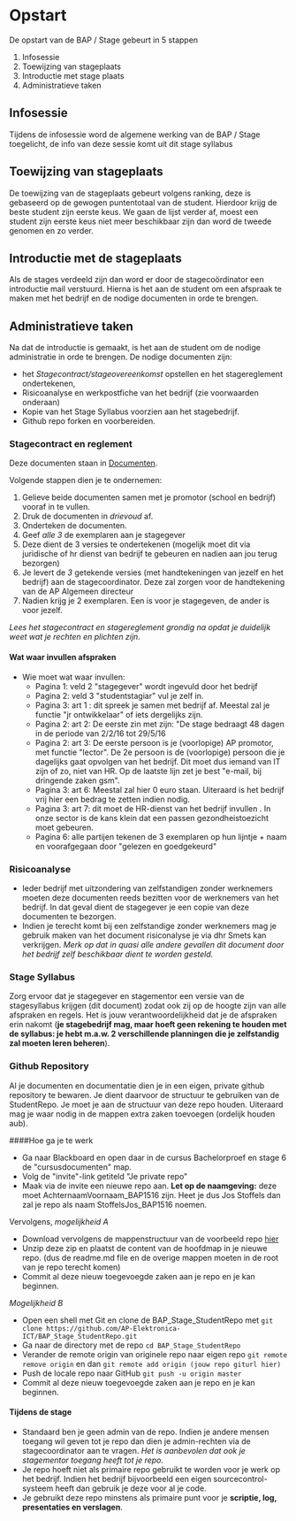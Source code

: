 # Opstart
De opstart van de BAP / Stage gebeurt in 5 stappen
1. Infosessie
2. Toewijzing van stageplaats
3. Introductie met stage plaats
4. Administratieve taken

## Infosessie
Tijdens de infosessie word de algemene werking van de BAP / Stage toegelicht,
de info van deze sessie komt uit dit stage syllabus

## Toewijzing van stageplaats
De toewijzing van de stageplaats gebeurt volgens ranking, deze is gebaseerd op
de gewogen puntentotaal van de student. Hierdoor krijg de beste student zijn
eerste keus. We gaan de lijst verder af, moest een student zijn eerste keus
niet meer beschikbaar zijn dan word de tweede genomen en zo verder.

## Introductie met de stageplaats
Als de stages verdeeld zijn dan word er door de stagecoördinator een
introductie mail verstuurd. Hierna is het aan de student om een afspraak te
maken met het bedrijf en de nodige documenten in orde te brengen.

## Administratieve taken
Na dat de introductie is gemaakt, is het aan de student om de nodige
administratie in orde te brengen. De nodige documenten zijn: 

* het *Stagecontract/stageovereenkomst* opstellen en het stagereglement
  ondertekenen,
* Risicoanalyse en werkpostfiche van het bedrijf (zie voorwaarden onderaan)
* Kopie van het Stage Syllabus voorzien aan het stagebedrijf.
* Github repo forken en voorbereiden.


### Stagecontract en reglement
Deze documenten staan in [Documenten](../Documenten).

Volgende stappen dien je te ondernemen:
1. Gelieve beide documenten samen met je promotor (school en bedrijf) vooraf in
   te vullen. 
2. Druk de documenten in *drievoud* af.
3. Onderteken de documenten.
4. Geef *alle 3* de exemplaren aan je stagegever
5. Deze dient de 3 versies te ondertekenen (mogelijk moet dit via juridische of
   hr dienst van bedrijf te gebeuren en nadien aan jou terug bezorgen)
6. Je levert de *3* getekende versies (met handtekeningen van jezelf en het
   bedrijf) aan de stagecoordinator. Deze zal zorgen voor de handtekening van
   de AP Algemeen directeur
7. Nadien krijg je 2 exemplaren. Een is voor je stagegeven, de ander is voor
   jezelf.

*Lees het stagecontract en stagereglement grondig na opdat je duidelijk weet
wat je rechten en plichten zijn.*


#### Wat waar invullen afspraken
* Wie moet wat waar invullen:
  * Pagina 1: veld 2 "stagegever" wordt ingevuld door het bedrijf 
  * Pagina 2: veld 3 "studentstagiar" vul je zelf in.
  * Pagina 3: art 1 : dit spreek je samen met bedrijf af. Meestal zal je
    functie "jr ontwikkelaar" of iets dergelijks zijn. 
  * Pagina 2: art 2:  De eerste zin met zijn: "De stage bedraagt 48 dagen in de
    periode van 2/2/16 tot 29/5/16
  * Pagina 2: art 3: De eerste persoon is je (voorlopige) AP promotor, met
    functie "lector". De 2e persoon is de (voorlopige) persoon die je dagelijks
    gaat opvolgen van het bedrijf. Dit moet dus iemand van IT zijn of zo, niet van
    HR.  Op de laatste lijn zet je best "e-mail, bij dringende zaken gsm".
  * Pagina 3: art 6: Meestal zal hier 0 euro staan. Uiteraard is het bedrijf
    vrij hier een bedrag te zetten indien nodig. 
  * Pagina 3: art 7: dit moet de HR-dienst van het bedrijf invullen . In onze
    sector is de kans klein dat een passen gezondheistoezicht moet gebeuren.
  * Pagina 6: alle partijen tekenen de 3 exemplaren op hun lijntje + naam en
    voorafgegaan door "gelezen en goedgekeurd"

### Risicoanalyse
* Ieder bedrijf met uitzondering van zelfstandigen zonder werknemers moeten deze documenten reeds bezitten voor de werknemers van het bedrijf. In dat geval dient de stagegever je een copie van deze documenten te bezorgen.
* Indien je terecht komt bij een zelfstandige zonder werknemers mag je gebruik maken van het document risiconalyse je via dhr Smets kan verkrijgen. *Merk op dat in quasi alle andere gevallen dit document door het bedrijf zelf beschikbaar dient te worden gesteld.*

### Stage Syllabus
Zorg ervoor dat je stagegever en stagementor een versie van de stagesyllabus
krijgen (dit document) zodat ook zij op de hoogte zijn van alle afspraken en
regels.  Het is jouw verantwoordelijkheid dat je de afspraken erin nakomt (**je
stagebedrijf mag, maar hoeft geen rekening te houden met de syllabus: je hebt
m.a.w. 2 verschillende planningen die je zelfstandig zal moeten leren
beheren**).

### Github Repository
Al je documenten en documentatie dien je in een eigen, private github repository te bewaren. Je dient daarvoor de structuur te gebruiken van de StudentRepo.
Je moet je aan de structuur van deze repo houden. Uiteraard mag je waar nodig in de mappen extra zaken toevoegen (ordelijk houden aub).

####Hoe ga je te werk
* Ga naar Blackboard en open daar in de cursus Bachelorproef en stage 6 de "cursusdocumenten" map.
* Volg de "invite"-link getiteld "Je private repo"
* Maak via de invite een nieuwe repo aan. **Let op de naamgeving:** deze moet AchternaamVoornaam_BAP1516 zijn. Heet je dus Jos Stoffels dan zal je repo als naam StoffelsJos_BAP1516 noemen.

Vervolgens, *mogelijkheid A*
* Download vervolgens de mappenstructuur van de voorbeeld repo [hier](https://github.com/AP-Elektronica-ICT/BAP_Stage_StudentRepo/archive/master.zip)
* Unzip deze zip en plaatst de content van de hoofdmap in je nieuwe repo. (dus de readme.md file en de overige mappen moeten in de root van je repo terecht komen)
* Commit al deze nieuw toegevoegde zaken aan je repo en je kan beginnen.

*Mogelijkheid B*

* Open een shell met Git en clone de BAP_Stage_StudentRepo met 
`git clone https://github.com/AP-Elektronica-ICT/BAP_Stage_StudentRepo.git`
* Ga naar de directory met de repo
`cd BAP_Stage_StudentRepo`
* Verander de remote origin van originele repo naar eigen repo
`git remote remove origin` en dan 
`git remote add origin (jouw repo giturl hier)`
* Push de locale repo naar GitHub 
`git push -u origin master`
* Commit al deze nieuw toegevoegde zaken aan je repo en je kan beginnen.

 
#### Tijdens de stage
* Standaard ben je geen admin van de repo. Indien je andere mensen toegang wil geven tot je repo dan dien je admin-rechten via de stagecoordinator aan te vragen. *Het is aanbevolen dat ook je stagementor toegang heeft tot je repo.*
* Je repo hoeft niet als primaire repo gebruikt te worden voor je werk op het bedrijf. Indien het bedrijf bijvoorbeeld een eigen sourcecontrol-systeem heeft dan gebruik je deze voor al je code. 
* Je gebruikt deze repo minstens als primaire punt voor je **scriptie, log, presentaties en verslagen**.
